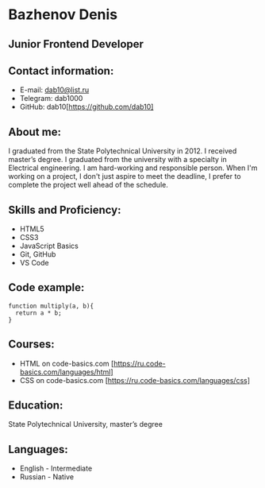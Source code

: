 # Bazhenov Denis
## Junior Frontend Developer
## Contact information:
* E-mail: dab10@list.ru
* Telegram: dab1000
* GitHub: dab10[https://github.com/dab10]
## About me:
I graduated from the State Polytechnical University in 2012. I received master’s degree. I graduated from the university with a specialty in Electrical engineering.
I am hard-working and responsible person.
When I'm working on a project, I don't just aspire to meet the deadline, I prefer to complete the project well ahead of the schedule.
## Skills and Proficiency:
* HTML5
* CSS3
* JavaScript Basics
* Git, GitHub
* VS Code
## Code example:
```
function multiply(a, b){
  return a * b;
}
```
## Courses:
* HTML on code-basics.com [https://ru.code-basics.com/languages/html]
* CSS on code-basics.com [https://ru.code-basics.com/languages/css]
## Education:
State Polytechnical University, master’s degree
## Languages:
* English - Intermediate
* Russian - Native